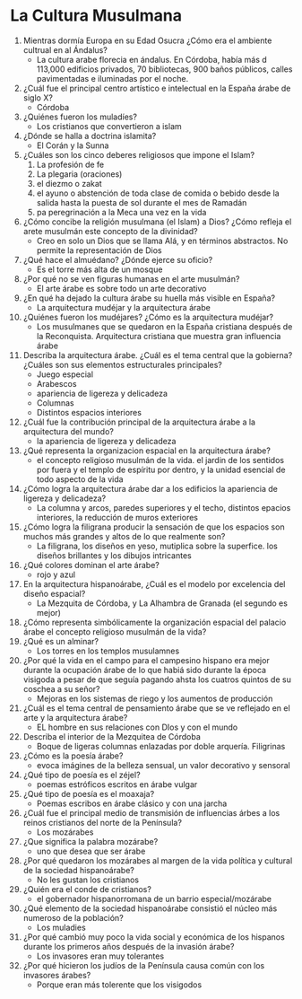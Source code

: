 # La Cultura Musulmana

1. Mientras dormía Europa en su Edad Osucra ¿Cómo era el ambiente cultrual en al Ándalus?
    * La cultura arabe florecia en ándalus. En Córdoba, había más d 113,000 edificios privados, 70 bibliotecas, 900 baños públicos, calles pavimentadas e iluminadas por el noche.
1. ¿Cuál fue el principal centro artístico e intelectual en la España árabe de siglo X?
    * Córdoba
1. ¿Quiénes fueron los muladíes?
    * Los cristianos que convertieron a islam
1. ¿Dónde se halla a doctrina islamita?
    * El Corán y la Sunna
1. ¿Cuáles son los cinco deberes religiosos que impone el Islam?
    1. La profesión de fe
    1. La plegaria (oraciones)
    1. el diezmo o zakat
    1. el ayuno o abstención de toda clase de comida o bebido desde la salida hasta la puesta de sol durante el mes de Ramadán
    1. pa peregrinación a la Meca una vez en la vida
1. ¿Cómo concibe la religión musulmana (el Islam) a Dios? ¿Cómo refleja el arete musulmán este concepto de la divinidad?
    * Creo en solo un Dios que se llama Alá, y en términos abstractos. No permite la representación de Dios
1. ¿Qué hace el almuédano? ¿Dónde ejerce su oficio?
    * Es el torre más alta de un mosque
1. ¿Por qué no se ven figuras humanas en el arte musulmán?
    * El arte árabe es sobre todo un arte decorativo
1. ¿En qué ha dejado la cultura árabe su huella más visible en España?
    * La arquitectura mudéjar y la arquitectura árabe
1. ¿Quiénes fueron los mudéjares? ¿Cómo es la arquitectura mudéjar?
    * Los musulmanes que se quedaron en la España cristiana después de la Reconquista. Arquitectura cristiana que muestra gran influencia árabe
1. Describa la arquitectura árabe. ¿Cuál es el tema central que la gobierna? ¿Cuáles son sus elementos estructurales principales?
    * Juego especial
    * Arabescos
    * apariencia de ligereza y delicadeza
    * Columnas
    * Distintos espacios interiores
1. ¿Cuál fue la contribución principal de la arquitectura árabe a la arquitectura del mundo?
    * la apariencia de ligereza y delicadeza
1. ¿Qué representa la organizacion espacial en la arquitectura árabe?
    * el concepto religioso musulmán de la vida. el jardin de los sentidos por fuera y el templo de espíritu por dentro, y la unidad esencial de todo aspecto de la vida
1. ¿Cómo logra la arquitectura árabe dar a los edificios la apariencia de ligereza y delicadeza?
    * La columna y arcos, paredes superiores y el techo, distintos epacios interiores, la reducción de muros exteriores
1. ¿Cómo logra la filigrana producir la sensación de que los espacios son muchos más grandes y altos de lo que realmente son?
    * La filigrana, los diseños en yeso, mutiplica sobre la superfice. los diseños brillantes y los dibujos intricantes
1. ¿Qué colores dominan el arte árabe?
    * rojo y azul
1. En la arquitectura hispanoárabe, ¿Cuál es el modelo por excelencia del diseño espacial?
    * La Mezquita de Córdoba, y La Alhambra de Granada (el segundo es mejor)
1. ¿Cómo representa simbólicamente la organización espacial del palacio árabe el concepto religioso musulmán de la vida?
1. ¿Qué es un alminar?
    * Los torres en los templos musulamnes
1. ¿Por qué la vida en el campo para el campesino hispano era mejor durante la ocupación árabe de lo que habiá sido durante la época visigoda a pesar de que seguía pagando ahsta los cuatros quintos de su coschea a su señor?
    * Mejoras en los sistemas de riego y los aumentos de producción
1. ¿Cuál es el tema central de pensamiento árabe que se ve reflejado en el arte y la arquitectura árabe?
    * EL hombre en sus relaciones con DIos y con el mundo
1. Describa el interior de la Mezquitea de Córdoba
    * Boque de ligeras columnas enlazadas por doble arquería. Filigrinas
1. ¿Cómo es la poesía árabe?
    * evoca imágines de la belleza sensual, un valor decorativo y sensoral
1. ¿Qué tipo de poesía es el zéjel?
    * poemas estróficos escritos en árabe vulgar
1. ¿Qué tipo de poesía es el moaxaja?
    * Poemas escribos en árabe clásico y con una jarcha
1. ¿Cuál fue el principal medio de transmisión de influencias árbes a los reinos cristianos del norte de la Península?
    * Los mozárabes
1. ¿Que significa la palabra mozárabe?
    * uno que desea que ser árabe
1. ¿Por qué quedaron los mozárabes al margen de la vida política y cultural de la sociedad hispanoárabe?
    * No les gustan los cristianos
1. ¿Quién era el conde de cristianos?
    * el gobernador hispanorromana de un barrio especial/mozárabe
1. ¿Qué elemento de la sociedad hispanoárabe consistió el núcleo más numeroso de la población?
    * Los muladies
1. ¿Por qué cambió muy poco la vida social y económica de los hispanos durante los primeros años después de la invasión árabe?
    * Los invasores eran muy tolerantes
1. ¿Por qué hicieron los judíos de la Península causa común con los invasores árabes?
    * Porque eran más tolerente que los visigodos
    